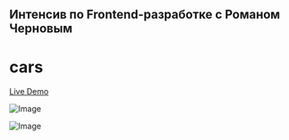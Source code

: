 
## Интенсив по Frontend-разработке  с  Романом Черновым

# cars
[Live Demo](https://DemianVassilev.github.io/cars)

![Image](https://github.com/user-attachments/assets/36f9af9b-1c4d-42f5-a1c4-e317c35b059e)

![Image](https://github.com/user-attachments/assets/ff2ca7a1-bdd9-4bcd-9c7b-4d90b2c13fb0)
